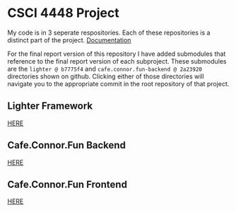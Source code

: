 # CSCI 4448 Project

My code is in 3 seperate respositories. Each of these repositories is a distinct part of the project. [Documentation](https://spaceman1701.github.io/csci4448-project/)


For the final report version of this repository I have added submodules that reference to the final report version of each subproject. These submodules are the `lighter @ b7775f4` and `cafe.connor.fun-backend @ 2a23920` directories shown on github. Clicking either of those directories will navigate you to the appropriate commit in the root repository of that project.

## Lighter Framework

[HERE](https://github.com/Spaceman1701/lighter)

## Cafe.Connor.Fun Backend

[HERE](https://github.com/Spaceman1701/cafe.connor.fun-backend)

## Cafe.Connor.Fun Frontend

[HERE](https://github.com/Spaceman1701/cafe.connor.fun-frontend)
